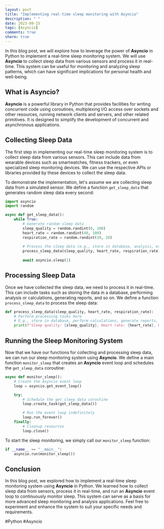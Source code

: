 ```yaml
---
layout: post
title: "Implementing real-time sleep monitoring with Asyncio"
description: " "
date: 2023-09-15
tags: [Asyncio]
comments: true
share: true
---
```


In this blog post, we will explore how to leverage the power of **Asyncio** in Python to implement a real-time sleep monitoring system. We will use **Asyncio** to collect sleep data from various sensors and process it in real-time. This system can be useful for monitoring and analyzing sleep patterns, which can have significant implications for personal health and well-being.

## What is Asyncio?

**Asyncio** is a powerful library in Python that provides facilities for writing concurrent code using coroutines, multiplexing I/O access over sockets and other resources, running network clients and servers, and other related primitives. It is designed to simplify the development of concurrent and asynchronous applications.

## Collecting Sleep Data

The first step in implementing our real-time sleep monitoring system is to collect sleep data from various sensors. This can include data from wearable devices such as smartwatches, fitness trackers, or even specialized sleep monitoring devices. We can use the respective APIs or libraries provided by these devices to collect the sleep data.

To demonstrate the implementation, let's assume we are collecting sleep data from a simulated sensor. We define a function `get_sleep_data` that generates random sleep data every second:

```python
import asyncio
import random

async def get_sleep_data():
    while True:
        # Generate random sleep data
        sleep_quality = random.randint(0, 100)
        heart_rate = random.randint(40, 100)
        respiration_rate = random.randint(10, 20)
        
        # Process the sleep data (e.g., store in database, analysis, etc.)
        process_sleep_data(sleep_quality, heart_rate, respiration_rate)
        
        await asyncio.sleep(1)
```

## Processing Sleep Data

Once we have collected the sleep data, we need to process it in real-time. This can include tasks such as storing the data in a database, performing analysis or calculations, generating reports, and so on. We define a function `process_sleep_data` to process the sleep data:

```python
def process_sleep_data(sleep_quality, heart_rate, respiration_rate):
    # Perform processing tasks here
    # E.g., store in database, perform calculations, generate reports, etc.
    print(f"Sleep quality: {sleep_quality}, Heart rate: {heart_rate}, Respiration rate: {respiration_rate}")
```

## Running the Sleep Monitoring System

Now that we have our functions for collecting and processing sleep data, we can run our sleep monitoring system using **Asyncio**. We define a main function `monitor_sleep` that creates an **Asyncio** event loop and schedules the `get_sleep_data` coroutine:

```python
async def monitor_sleep():
    # Create the Asyncio event loop
    loop = asyncio.get_event_loop()

    try:
        # Schedule the get_sleep_data coroutine
        loop.create_task(get_sleep_data())

        # Run the event loop indefinitely
        loop.run_forever()
    finally:
        # Cleanup resources
        loop.close()
```

To start the sleep monitoring, we simply call our `monitor_sleep` function:

```python
if __name__ == "__main__":
    asyncio.run(monitor_sleep())
```

## Conclusion

In this blog post, we explored how to implement a real-time sleep monitoring system using **Asyncio** in Python. We learned how to collect sleep data from sensors, process it in real-time, and run an **Asyncio** event loop to continuously monitor sleep. This system can serve as a basis for more advanced sleep monitoring and analysis applications. Feel free to experiment and enhance the system to suit your specific needs and requirements.

#Python #Asyncio